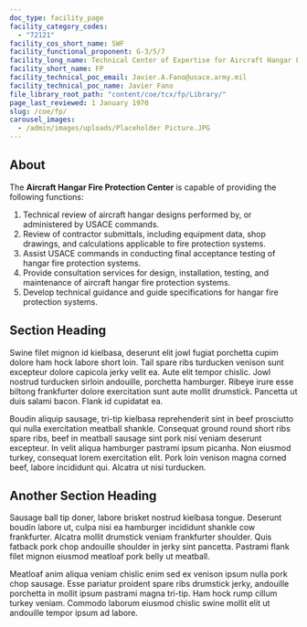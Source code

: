 ```yaml
---
doc_type: facility_page
facility_category_codes:
  - "72121"
facility_cos_short_name: SWF
facility_functional_proponent: G-3/5/7
facility_long_name: Technical Center of Expertise for Aircraft Hangar Fire Protection
facility_short_name: FP
facility_technical_poc_email: Javier.A.Fano@usace.army.mil
facility_technical_poc_name: Javier Fano
file_library_root_path: "content/coe/tcx/fp/Library/"
page_last_reviewed: 1 January 1970
slug: /coe/fp/
carousel_images:
  - /admin/images/uploads/Placeholder Picture.JPG
---
```


## About

The **Aircraft Hangar Fire Protection Center** is capable of providing the following functions:
 1. Technical review of aircraft hangar designs performed by, or administered by USACE commands.
 2. Review of contractor submittals, including equipment data, shop drawings, and calculations applicable to fire protection systems.
 3. Assist USACE commands in conducting final acceptance testing of hangar fire protection systems.
 4. Provide consultation services for design, installation, testing, and maintenance of aircraft hangar fire protection systems.
 5. Develop technical guidance and guide specifications for hangar fire protection systems.

## Section Heading

Swine filet mignon id kielbasa, deserunt elit jowl fugiat porchetta cupim dolore ham hock labore short loin. Tail spare ribs turducken venison sunt excepteur dolore capicola jerky velit ea. Aute elit tempor chislic. Jowl nostrud turducken sirloin andouille, porchetta hamburger. Ribeye irure esse biltong frankfurter dolore exercitation sunt aute mollit drumstick. Pancetta ut duis salami bacon. Flank id cupidatat ea.

Boudin aliquip sausage, tri-tip kielbasa reprehenderit sint in beef prosciutto qui nulla exercitation meatball shankle. Consequat ground round short ribs spare ribs, beef in meatball sausage sint pork nisi veniam deserunt excepteur. In velit aliqua hamburger pastrami ipsum picanha. Non eiusmod turkey, consequat lorem exercitation elit. Pork loin venison magna corned beef, labore incididunt qui. Alcatra ut nisi turducken.

## Another Section Heading

Sausage ball tip doner, labore brisket nostrud kielbasa tongue. Deserunt boudin labore ut, culpa nisi ea hamburger incididunt shankle cow frankfurter. Alcatra mollit drumstick veniam frankfurter shoulder. Quis fatback pork chop andouille shoulder in jerky sint pancetta. Pastrami flank filet mignon eiusmod meatloaf pork belly ut meatball.

Meatloaf anim aliqua veniam chislic enim sed ex venison ipsum nulla pork chop sausage. Esse pariatur proident spare ribs drumstick jerky, andouille porchetta in mollit ipsum pastrami magna tri-tip. Ham hock rump cillum turkey veniam. Commodo laborum eiusmod chislic swine mollit elit ut andouille tempor ipsum ad labore.
